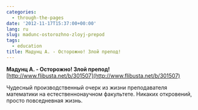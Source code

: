 ```yaml
---
categories:
  - through-the-pages
date: '2012-11-17T15:37:00+00:00'
lang: ru
slug: madunc-ostorozhno-zloyj-prepod
tags:
  - education
title: Мадунц А. - Осторожно! Злой препод!
---
```



**Мадунц А. - Осторожно! Злой препод!**  
[http://www.flibusta.net/b/301507](http://www.flibusta.net/b/301507)  

Чудесный производственный очерк из жизни преподавателя математики на естественнонаучном факультете. Никаких откровений, просто повседневная жизнь.